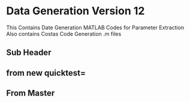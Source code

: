 # Data Generation Version 12

This Contains Date Generation MATLAB Codes for Parameter Extraction
Also contains Costas Code Generation .m files

## Sub Header
## from new quicktest=
## From Master
